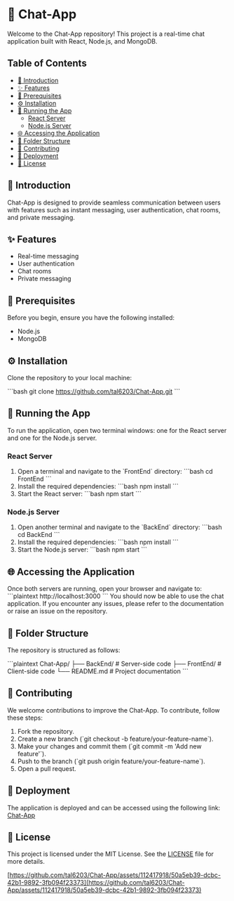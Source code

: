 
# 💬 Chat-App

Welcome to the Chat-App repository! This project is a real-time chat application built with React, Node.js, and MongoDB.

## Table of Contents
- [📖 Introduction](#introduction)
- [✨ Features](#features)
- [🔧 Prerequisites](#prerequisites)
- [⚙️ Installation](#installation)
- [🚀 Running the App](#running-the-app)
  - [React Server](#react-server)
  - [Node.js Server](#nodejs-server)
- [🌐 Accessing the Application](#accessing-the-application)
- [📂 Folder Structure](#folder-structure)
- [🤝 Contributing](#contributing)
- [🚀 Deployment](#deployment)
- [📜 License](#license)

## 📖 Introduction
Chat-App is designed to provide seamless communication between users with features such as instant messaging, user authentication, chat rooms, and private messaging.

## ✨ Features
- Real-time messaging
- User authentication
- Chat rooms
- Private messaging

## 🔧 Prerequisites
Before you begin, ensure you have the following installed:
- Node.js
- MongoDB

## ⚙️ Installation
Clone the repository to your local machine:

\`\`\`bash
git clone https://github.com/tal6203/Chat-App.git
\`\`\`

## 🚀 Running the App
To run the application, open two terminal windows: one for the React server and one for the Node.js server.

### React Server
1. Open a terminal and navigate to the \`FrontEnd\` directory:
   \`\`\`bash
   cd FrontEnd
   \`\`\`
2. Install the required dependencies:
   \`\`\`bash
   npm install
   \`\`\`
3. Start the React server:
   \`\`\`bash
   npm start
   \`\`\`

### Node.js Server
1. Open another terminal and navigate to the \`BackEnd\` directory:
   \`\`\`bash
   cd BackEnd
   \`\`\`
2. Install the required dependencies:
   \`\`\`bash
   npm install
   \`\`\`
3. Start the Node.js server:
   \`\`\`bash
   npm start
   \`\`\`

## 🌐 Accessing the Application
Once both servers are running, open your browser and navigate to:
\`\`\`plaintext
http://localhost:3000
\`\`\`
You should now be able to use the chat application. If you encounter any issues, please refer to the documentation or raise an issue on the repository.

## 📂 Folder Structure
The repository is structured as follows:

\`\`\`plaintext
Chat-App/
├── BackEnd/          # Server-side code
├── FrontEnd/         # Client-side code
└── README.md         # Project documentation
\`\`\`

## 🤝 Contributing
We welcome contributions to improve the Chat-App. To contribute, follow these steps:

1. Fork the repository.
2. Create a new branch (\`git checkout -b feature/your-feature-name\`).
3. Make your changes and commit them (\`git commit -m 'Add new feature'\`).
4. Push to the branch (\`git push origin feature/your-feature-name\`).
5. Open a pull request.

## 🚀 Deployment
The application is deployed and can be accessed using the following link: [Chat-App](https://chat-app-tal.netlify.app/)

## 📜 License
This project is licensed under the MIT License. See the [LICENSE](LICENSE) file for more details.


[https://github.com/tal6203/Chat-App/assets/112417918/50a5eb39-dcbc-42b1-9892-3fb094f23373](https://github.com/tal6203/Chat-App/assets/112417918/50a5eb39-dcbc-42b1-9892-3fb094f23373)
